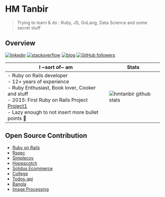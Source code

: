 # HM Tanbir

> Trying to learn & do : Ruby, JS, GoLang, Data Science and some secret stuff 

## Overview

[![linkedin](https://img.shields.io/badge/-linkedin-171717?style=flat-square&logo=Linkedin&logoColor=white&link=https://www.linkedin.com/in/hmtanbir/)](https://www.linkedin.com/in/hmtanbir/)
[![stackoverflow](https://img.shields.io/badge/-stackoverflow-171717?style=flat-square&logo=Stackoverflow&logoColor=white&link=https://stackoverflow.com/users/5266581/hm-tanbir)](https://stackoverflow.com/users/5266581/hm-tanbir)
[![blog](https://img.shields.io/badge/-blog-171717?style=flat-square&logo=Ghost&logoColor=white&link=https://dev.to/hmtanbir)](https://dev.to/hmtanbir/)
[![GitHub followers](https://img.shields.io/github/followers/hmtanbir.svg?style=social&label=follow&maxAge=2592000)](https://github.com/hmtanbir?tab=followers)

| **I ~sort of~ am** 	| Stats 	|
|-	|-	|
| - Ruby on Rails developer<br>- 12+ years of experience<br>- Ruby Enthusiast, Book lover, Cooker and stuff<br>- 2015: First Ruby on Rails Project [Project1](https://github.com/BDMADE/project1)<br>-  Lazy enough to not insert more bullet points 🤭| ![hmtanbir github stats](https://github-readme-stats.vercel.app/api?username=hmtanbir&include_all_commits=true&count_private=true&show_icons=true&theme=radical) 	|


## Open Source Contribution
- [Ruby on Rails](https://contributors.rubyonrails.org/contributors/tanbir-hasan/commits)
- [Rspec](https://github.com/rspec/rspec-rails/pull/2224)
- [Simplecov](https://github.com/simplecov-ruby/simplecov/pull/753)
- [Hoppscotch](https://github.com/hoppscotch/hoppscotch/pull/455)
- [Solidus Ecommerce](https://github.com/solidusio/solidus/pull/3449)
- [College](https://github.com/BDMADE/college/graphs/contributors)
- [Todos-api](https://github.com/akabiru/todos-api/pull/67)
- [Bangla](https://github.com/arsho/bangla/pull/2)
- [Image Processing](https://github.com/janko/image_processing/pull/95)
